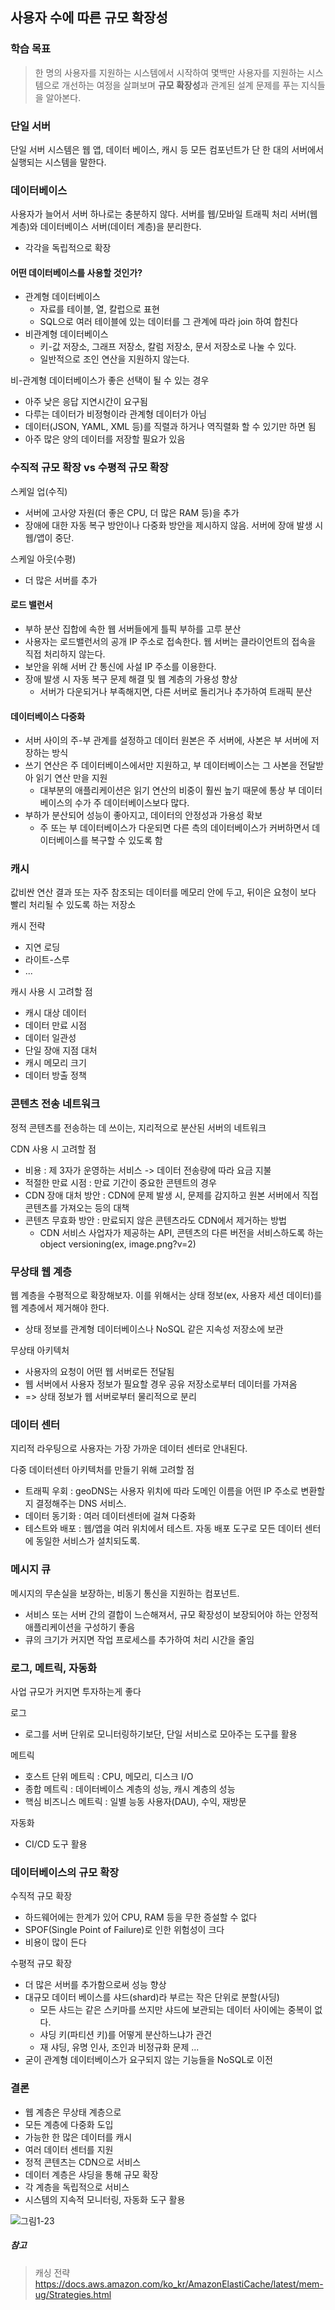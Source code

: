 ## 사용자 수에 따른 규모 확장성

### 학습 목표
> 한 명의 사용자를 지원하는 시스템에서 시작하여 몇백만 사용자를 지원하는 시스템으로 개선하는 여정을 살펴보며 **규모 확장성**과 관계된 설계 문제를 푸는 지식들을 알아본다.


### 단일 서버 
단일 서버 시스템은 웹 앱, 데이터 베이스, 캐시 등 모든 컴포넌트가 단 한 대의 서버에서 실행되는 시스템을 말한다.


### 데이터베이스
사용자가 늘어서 서버 하나로는 충분하지 않다. 서버를 웹/모바일 트래픽 처리 서버(웹 계층)와 데이터베이스 서버(데이터 계층)을 분리한다.
- 각각을 독립적으로 확장 

#### 어떤 데이터베이스를 사용할 것인가?
- 관계형 데이터베이스
    - 자료를 테이블, 열, 칼럽으로 표현
    - SQL으로 여러 테이블에 있는 데이터를 그 관계에 따라 join 하여 합친다
- 비관계형 데이터베이스
    - 키-값 저장소, 그래프 저장소, 칼럼 저장소, 문서 저장소로 나눌 수 있다.
    - 일반적으로 조인 연산을 지원하지 않는다.

비-관계형 데이터베이스가 좋은 선택이 될 수 있는 경우
- 아주 낮은 응답 지연시간이 요구됨
- 다루는 데이터가 비정형이라 관계형 데이터가 아님
- 데이터(JSON, YAML, XML 등)를 직렬과 하거나 역직렬화 할 수 있기만 하면 됨
- 아주 많은 양의 데이터를 저장할 필요가 있음


### 수직적 규모 확장 vs 수평적 규모 확장
스케일 업(수직)
- 서버에 고사양 자원(더 좋은 CPU, 더 많은 RAM 등)을 추가
- 장애에 대한 자동 복구 방안이나 다중화 방안을 제시하지 않음. 서버에 장애 발생 시 웹/앱이 중단. 

스케일 아웃(수평)
- 더 많은 서버를 추가

#### 로드 밸런서
- 부하 분산 집합에 속한 웹 서버들에게 틀픽 부하를 고루 분산
- 사용자는 로드밸런서의 공개 IP 주소로 접속한다. 웹 서버는 클라이언트의 접속을 직접 처리하지 않는다.
- 보안을 위해 서버 간 통신에 사설 IP 주소를 이용한다.
- 장애 발생 시 자동 복구 문제 해결 및 웹 계층의 가용성 향상
    - 서버가 다운되거나 부족해지면, 다른 서버로 돌리거나 추가하여 트래픽 분산

#### 데이터베이스 다중화
- 서버 사이의 주-부 관계를 설정하고 데이터 원본은 주 서버에, 사본은 부 서버에 저장하는 방식
- 쓰기 연산은 주 데이터베이스에서만 지원하고, 부 데이터베이스는 그 사본을 전달받아 읽기 연산 만을 지원
    - 대부분의 애플리케이션은 읽기 연산의 비중이 훨씬 높기 때문에 통상 부 데이터베이스의 수가 주 데이터베이스보다 많다. 
- 부하가 분산되어 성능이 좋아지고, 데이터의 안정성과 가용성 확보
    - 주 또는 부 데이터베이스가 다운되면 다른 측의 데이터베이스가 커버하면서 데이터베이스를 복구할 수 있도록 함


### 캐시
값비싼 연산 결과 또는 자주 참조되는 데이터를 메모리 안에 두고, 뒤이은 요청이 보다 빨리 처리될 수 있도록 하는 저장소

캐시 전략
- 지연 로딩
- 라이트-스루
- ...

캐시 사용 시 고려할 점 
- 캐시 대상 데이터
- 데이터 만료 시점
- 데이터 일관성
- 단일 장애 지점 대처
- 캐시 메모리 크기
- 데이터 방출 정책 


### 콘텐츠 전송 네트워크
정적 콘텐츠를 전송하는 데 쓰이는, 지리적으로 분산된 서버의 네트워크 

CDN 사용 시 고려할 점
- 비용 : 제 3자가 운영하는 서비스 -> 데이터 전송량에 따라 요금 지불
- 적절한 만료 시점 : 만료 기간이 중요한 콘텐트의 경우 
- CDN 장애 대처 방안 : CDN에 문제 발생 시, 문제를 감지하고 원본 서버에서 직접 콘텐츠를 가져오는 등의 대책
- 콘텐츠 무효화 방안 : 만료되지 않은 콘텐츠라도 CDN에서 제거하는 방법
    - CDN 서비스 사업자가 제공하는 API, 콘텐츠의 다른 버전을 서비스하도록 하는 object versioning(ex, image.png?v=2)


### 무상태 웹 계층
웹 계층을 수평적으로 확장해보자. 이를 위해서는 상태 정보(ex, 사용자 세션 데이터)를 웹 계층에서 제거해야 한다.
- 상태 정보를 관계형 데이터베이스나 NoSQL 같은 지속성 저장소에 보관

무상태 아키텍처
- 사용자의 요청이 어떤 웹 서버로든 전달됨
- 웹 서버에서 사용자 정보가 필요할 경우 공유 저장소로부터 데이터를 가져옴
- => 상태 정보가 웹 서버로부터 물리적으로 분리 


### 데이터 센터
지리적 라우팅으로 사용자는 가장 가까운 데이터 센터로 안내된다. 

다중 데이터센터 아키텍처를 만들기 위해 고려할 점
- 트래픽 우회 : geoDNS는 사용자 위치에 따라 도메인 이름을 어떤 IP 주소로 변환할 지 결정해주는 DNS 서비스. 
- 데이터 동기화 : 여러 데이터센터에 걸쳐 다중화 
- 테스트와 배포 : 웹/앱을 여러 위치에서 테스트. 자동 배포 도구로 모든 데이터 센터에 동일한 서비스가 설치되도록. 


### 메시지 큐
메시지의 무손실을 보장하는, 비동기 통신을 지원하는 컴포넌트. 
- 서비스 또는 서버 간의 결합이 느슨해져서, 규모 확장성이 보장되어야 하는 안정적 애플리케이션을 구성하기 좋음 
- 큐의 크기가 커지면 작업 프로세스를 추가하여 처리 시간을 줄임 


### 로그, 메트릭, 자동화
사업 규모가 커지면 투자하는게 좋다

로그 
- 로그를 서버 단위로 모니터링하기보단, 단일 서비스로 모아주는 도구를 활용 

메트릭
- 호스트 단위 메트릭 : CPU, 메모리, 디스크 I/O
- 종합 메트릭 : 데이터베이스 계층의 성능, 캐시 계층의 성능 
- 핵심 비즈니스 메트릭 : 일별 능동 사용자(DAU), 수익, 재방문 

자동화 
- CI/CD 도구 활용 


### 데이터베이스의 규모 확장
수직적 규모 확장 
- 하드웨어에는 한계가 있어 CPU, RAM 등을 무한 증설할 수 없다
- SPOF(Single Point of Failure)로 인한 위험성이 크다
- 비용이 많이 든다

수평적 규모 확장 
- 더 많은 서버를 추가함으로써 성능 향상
- 대규모 데이터 베이스를 샤드(shard)라 부르는 작은 단위로 분할(사딩)
    - 모든 샤드는 같은 스키마를 쓰지만 샤드에 보관되는 데이터 사이에는 중복이 없다.
    - 샤딩 키(파티션 키)를 어떻게 분산하느냐가 관건
    - 재 샤딩, 유명 인사, 조인과 비정규화 문제 ...
- 굳이 관계형 데이터베이스가 요구되지 않는 기능들을 NoSQL로 이전


### 결론
- 웹 계층은 무상태 계층으로
- 모든 계층에 다중화 도입
- 가능한 한 많은 데이터를 캐시
- 여러 데이터 센터를 지원
- 정적 콘텐츠는 CDN으로 서비스
- 데이터 계층은 샤딩을 통해 규모 확장
- 각 계층을 독립적으로 서비스
- 시스템의 지속적 모니터링, 자동화 도구 활용 

![그림1-23](https://github.com/aws-cloud-clubs/2023-system-design-interview-1st/assets/69137469/e761a422-d34d-4411-bf74-14a021245023)



##### 참고 
> 캐싱 전략 https://docs.aws.amazon.com/ko_kr/AmazonElastiCache/latest/mem-ug/Strategies.html
